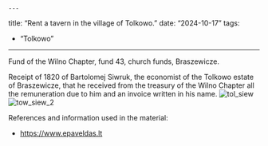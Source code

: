     ---
title: “Rent a tavern in the village of Tolkowo.”
date: “2024-10-17”
tags:
  - “Tolkowo”
---

Fund of the Wilno Chapter, fund 43, church funds, Braszewicze.

Receipt of 1820 of Bartolomej Siwruk, the economist of the Tolkowo estate of Braszewicze, that he received from the treasury of the Wilno Chapter all the remuneration due to him and an invoice written in his name.
![tol_siew](https://github.com/user-attachments/assets/cb3cb78d-0394-40c0-b2b5-109f1e421413)
![tow_siew_2](https://github.com/user-attachments/assets/2261db1b-f6b7-43d4-b704-efed33342434)

References and information used in the material:
- https://www.epaveldas.lt
